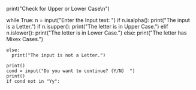print("Check for Upper or Lower Case\n")

while True:
    n = input("Enter the Input text: ")
    if n.isalpha():
      print("The input is a Letter.")
      if n.isupper():
          print("The letter is in Upper Case.")
      elif n.islower():
          print("The letter is in Lower Case.")
      else:
          print("The letter has Mixex Cases.")
          
    else:
      print("The input is not a Letter.")

    print()
    cond = input("Do you want to continue? (Y/N)  ")
    print()
    if cond not in "Yy":
